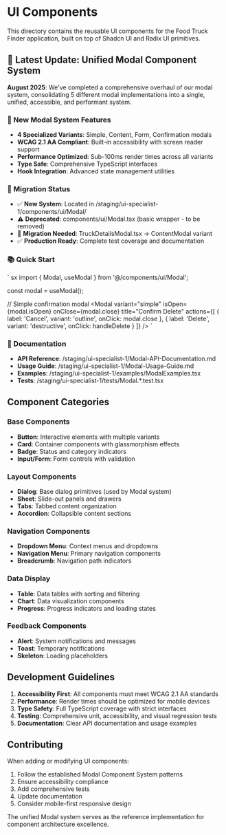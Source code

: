 # UI Components

This directory contains the reusable UI components for the Food Truck Finder application, built on top of Shadcn UI and Radix UI primitives.

## 🎉 Latest Update: Unified Modal Component System

**August 2025**: We've completed a comprehensive overhaul of our modal system, consolidating 5 different modal implementations into a single, unified, accessible, and performant system.

### 🚀 New Modal System Features

- **4 Specialized Variants**: Simple, Content, Form, Confirmation modals
- **WCAG 2.1 AA Compliant**: Built-in accessibility with screen reader support
- **Performance Optimized**: Sub-100ms render times across all variants
- **Type Safe**: Comprehensive TypeScript interfaces
- **Hook Integration**: Advanced state management utilities

### 📍 Migration Status

- ✅ **New System**: Located in /staging/ui-specialist-1/components/ui/Modal/
- ⚠️ **Deprecated**: components/ui/Modal.tsx (basic wrapper - to be removed)
- 🔄 **Migration Needed**: TruckDetailsModal.tsx → ContentModal variant
- ✅ **Production Ready**: Complete test coverage and documentation

### 📚 Quick Start

`	sx
import { Modal, useModal } from '@/components/ui/Modal';

const modal = useModal();

// Simple confirmation modal
<Modal 
  variant="simple"
  isOpen={modal.isOpen}
  onClose={modal.close}
  title="Confirm Delete"
  actions={[
    { label: 'Cancel', variant: 'outline', onClick: modal.close },
    { label: 'Delete', variant: 'destructive', onClick: handleDelete }
  ]}
/>
`

### 📖 Documentation

- **API Reference**: /staging/ui-specialist-1/Modal-API-Documentation.md
- **Usage Guide**: /staging/ui-specialist-1/Modal-Usage-Guide.md
- **Examples**: /staging/ui-specialist-1/examples/ModalExamples.tsx
- **Tests**: /staging/ui-specialist-1/tests/Modal.*.test.tsx

## Component Categories

### Base Components
- **Button**: Interactive elements with multiple variants
- **Card**: Container components with glassmorphism effects
- **Badge**: Status and category indicators
- **Input/Form**: Form controls with validation

### Layout Components
- **Dialog**: Base dialog primitives (used by Modal system)
- **Sheet**: Slide-out panels and drawers
- **Tabs**: Tabbed content organization
- **Accordion**: Collapsible content sections

### Navigation Components
- **Dropdown Menu**: Context menus and dropdowns
- **Navigation Menu**: Primary navigation components
- **Breadcrumb**: Navigation path indicators

### Data Display
- **Table**: Data tables with sorting and filtering
- **Chart**: Data visualization components
- **Progress**: Progress indicators and loading states

### Feedback Components
- **Alert**: System notifications and messages
- **Toast**: Temporary notifications
- **Skeleton**: Loading placeholders

## Development Guidelines

1. **Accessibility First**: All components must meet WCAG 2.1 AA standards
2. **Performance**: Render times should be optimized for mobile devices
3. **Type Safety**: Full TypeScript coverage with strict interfaces
4. **Testing**: Comprehensive unit, accessibility, and visual regression tests
5. **Documentation**: Clear API documentation and usage examples

## Contributing

When adding or modifying UI components:

1. Follow the established Modal Component System patterns
2. Ensure accessibility compliance
3. Add comprehensive tests
4. Update documentation
5. Consider mobile-first responsive design

The unified Modal system serves as the reference implementation for component architecture excellence.
